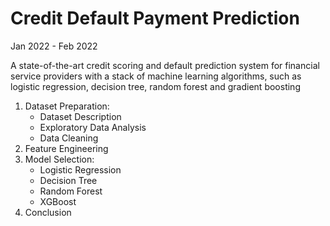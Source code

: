 <h1>Credit Default Payment Prediction</h1>
<p>
Jan 2022 - Feb 2022
</p>
<p>
A state-of-the-art credit scoring and default prediction system for financial service providers with a stack of machine learning algorithms, such as logistic regression, decision tree, random forest and gradient boosting
</p>

<ol>
  <li>
    Dataset Preparation:
      <ul>
        <li>
          Dataset Description
        </li>
        <li>
          Exploratory Data Analysis
        </li>
        <li>
          Data Cleaning
        </li>
      </ul>
    </li>
   <li>
    Feature Engineering
   </li>
   <li>
    Model Selection:
      <ul>
        <li>
          Logistic Regression
        </li>
        <li>
          Decision Tree
        </li>
        <li>
          Random Forest
        </li>
        <li>
          XGBoost
         </li>
      </ul>
    </li>
   <li>
      Conclusion
  </li>
</ol>
